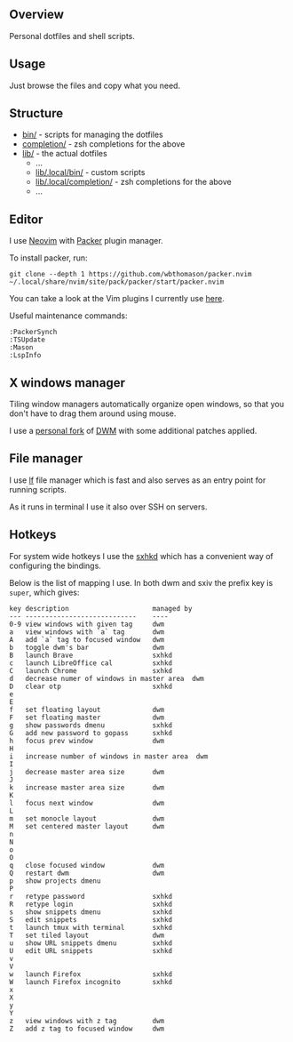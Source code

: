 ## Overview

Personal dotfiles and shell scripts.

## Usage

Just browse the files and copy what you need.

## Structure

* [bin/](bin/) - scripts for managing the dotfiles
* [completion/](completion/) - zsh completions for the above
* [lib/](lib/) - the actual dotfiles
	* ...
	* [lib/.local/bin/](lib/.local/bin/) - custom scripts
	* [lib/.local/completion/](lib/.local/completion/) - zsh completions for the above
	* ...

## Editor

I use [Neovim](https://neovim.io/) with [Packer](https://github.com/wbthomason/packer.nvim) plugin manager.

To install packer, run:

	git clone --depth 1 https://github.com/wbthomason/packer.nvim ~/.local/share/nvim/site/pack/packer/start/packer.nvim

You can take a look at the Vim plugins I currently use [here](lib/.config/nvim/lua/init/plugins.lua).

Useful maintenance commands:

	:PackerSynch
	:TSUpdate
	:Mason
    :LspInfo

## X windows manager

Tiling window managers automatically organize open windows, so that you don't have to drag them around using mouse.

I use a [personal fork](https://github.com/maicher/dwm) of [DWM](https://dwm.suckless.org/) with some additional patches applied.

## File manager

I use [lf](https://github.com/gokcehan/lf) file manager which is fast and also serves as an entry point for running scripts.

As it runs in terminal I use it also over SSH on servers.

## Hotkeys

For system wide hotkeys I use the [sxhkd](https://github.com/baskerville/sxhkd) which has
a convenient way of configuring the bindings.

Below is the list of mapping I use.
In both dwm and sxiv the prefix key is `super`, which gives:

	key description                     managed by
	--- ----------------------------    ----
	0-9 view windows with given tag     dwm
	a   view windows with `a` tag       dwm
	A   add `a` tag to focused window   dwm
	b   toggle dwm's bar                dwm
	B   launch Brave                    sxhkd
	c   launch LibreOffice cal          sxhkd
	C   launch Chrome                   sxhkd
	d   decrease numer of windows in master area  dwm
	D   clear otp                       sxhkd
	e
	E
	f   set floating layout             dwm
	F   set floating master             dwm
	g   show passwords dmenu            sxhkd
	G   add new password to gopass      sxhkd
	h   focus prev window               dwm
	H
	i   increase number of windows in master area  dwm
	I
	j   decrease master area size       dwm
	J
	k   increase master area size       dwm
	K
	l   focus next window               dwm
	L
	m   set monocle layout              dwm
	M   set centered master layout      dwm
	n
	N
	o
	O
	q   close focused window            dwm
	Q   restart dwm                     dwm
	p   show projects dmenu
	P
	r   retype password                 sxhkd
	R   retype login                    sxhkd
	s   show snippets dmenu             sxhkd
	S   edit snippets                   sxhkd
	t   launch tmux with terminal       sxhkd
	T   set tiled layout                dwm
	u   show URL snippets dmenu         sxhkd
	U   edit URL snippets               sxhkd
	v
	V
	w   launch Firefox                  sxhkd
	W   launch Firefox incognito        sxhkd
	x
	X
	y
	Y
	z   view windows with z tag         dwm
	Z   add z tag to focused window     dwm

